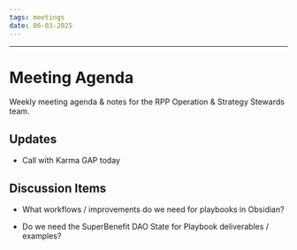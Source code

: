 ```yaml
---
tags: meetings
date: 06-03-2025
---
```

---

# Meeting Agenda

Weekly meeting agenda & notes for the RPP Operation & Strategy Stewards team.

## Updates

- Call with Karma GAP today

## Discussion Items

- What workflows / improvements do we need for playbooks in Obsidian?

- Do we need the SuperBenefit DAO State for Playbook deliverables / examples?